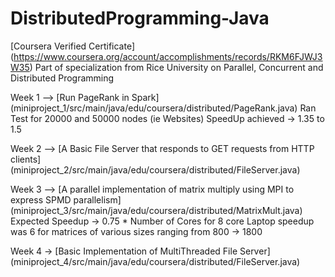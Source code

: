 # DistributedProgramming-Java

[Coursera Verified Certificate] (https://www.coursera.org/account/accomplishments/records/RKM6FJWJ3W35)
Part of specialization from Rice University on Parallel, Concurrent and Distributed Programming

Week 1 --> [Run PageRank in Spark] (miniproject_1/src/main/java/edu/coursera/distributed/PageRank.java)
Ran Test for 20000 and 50000 nodes (ie Websites)
SpeedUp achieved -> 1.35 to 1.5

Week 2 --> [A Basic File Server that responds to GET requests from HTTP clients] (miniproject_2/src/main/java/edu/coursera/distributed/FileServer.java)

Week 3 --> [A parallel implementation of matrix multiply using MPI to express SPMD parallelism] (miniproject_3/src/main/java/edu/coursera/distributed/MatrixMult.java)
Expected Speedup -> 0.75 * Number of Cores
for 8 core Laptop speedup was 6 for matrices of various sizes ranging from 800 -> 1800

Week 4 -> [Basic Implementation of MultiThreaded File Server] (miniproject_4/src/main/java/edu/coursera/distributed/FileServer.java)